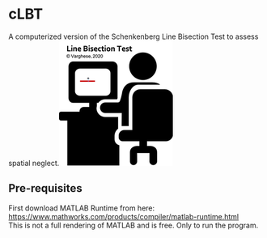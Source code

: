 # cLBT

A computerized version of the Schenkenberg Line Bisection Test to assess spatial neglect.![](images/lbt_img.png)

## Pre-requisites
First download MATLAB Runtime from here: https://www.mathworks.com/products/compiler/matlab-runtime.html <br>
This is not a full rendering of MATLAB and is free. Only to run the program.

